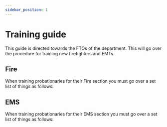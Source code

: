 ```yaml
---
sidebar_position: 1
---
```


# Training guide

This guide is directed towards the FTOs of the department. This will go over the procedure for training new firefighters and EMTs.

## Fire

When training probationaries for their Fire section you must go over a set list of things as follows:

## EMS 

When training probationaries for their EMS section you must go over a set list of things as follows:
